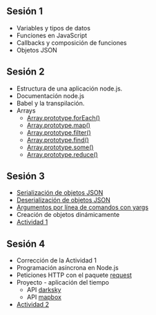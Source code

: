 ## Sesión 1
  * Variables y tipos de datos
  * Funciones en JavaScript
  * Callbacks y composición de funciones
  * Objetos JSON

## Sesión 2
  * Estructura de una aplicación node.js.
  * Documentación node.js
  * Babel y la transpilación.
  * Arrays
    * [Array.prototype.forEach()](https://developer.mozilla.org/es/docs/Web/JavaScript/Referencia/Objetos_globales/Array/forEach)
    * [Array.prototype.map()](https://developer.mozilla.org/es/docs/Web/JavaScript/Referencia/Objetos_globales/Array/map)
    * [Array.prototype.filter()](https://developer.mozilla.org/es/docs/Web/JavaScript/Referencia/Objetos_globales/Array/filter)
    * [Array.prototype.find()](https://developer.mozilla.org/es/docs/Web/JavaScript/Referencia/Objetos_globales/Array/find)
    * [Array.prototype.some()](https://developer.mozilla.org/es/docs/Web/JavaScript/Referencia/Objetos_globales/Array/some)
    * [Array.prototype.reduce()](https://developer.mozilla.org/es/docs/Web/JavaScript/Referencia/Objetos_globales/Array/reduce)

## Sesión 3
  * [Serialización de objetos JSON](https://developer.mozilla.org/en-US/docs/Web/JavaScript/Reference/Global_Objects/JSON/stringify)
  * [Deserialización de objetos JSON](https://developer.mozilla.org/en-US/docs/Web/JavaScript/Reference/Global_Objects/JSON/parse)
  * [Argumentos por línea de comandos con yargs](https://www.npmjs.com/package/yargs)
  * Creación de objetos dinámicamente
  * [Actividad 1](./ejercicios/actividad1.md)

## Sesión 4
  * Corrección de la Actividad 1
  * Programación asíncrona en Node.js
  * Peticiones HTTP con el paquete [request](https://www.npmjs.com/package/request)
  * Proyecto - aplicación del tiempo
    * API [darksky](https://darksky.net/dev)
    * API [mapbox](https://www.mapbox.com)
  * [Actividad 2](./ejercicios/actividad2.md)